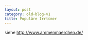 ```yaml
---
layout: post
category: old-blog-v1
title: Populäre Irrtümer
---
```


siehe http://www.ammenmaerchen.de/
